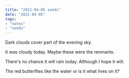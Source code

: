 ```yaml
---
title: "2021-04-05 seeds"
date: "2021-04-05"
tags:
- "notes"
- "seeds"
---
```


Dark clouds cover part of the evening sky.

It was cloudy today. Maybe these were the remnants.

There's no chance it will rain today. Although I hope it will.

The red butterflies like the water or is it what lives on it?